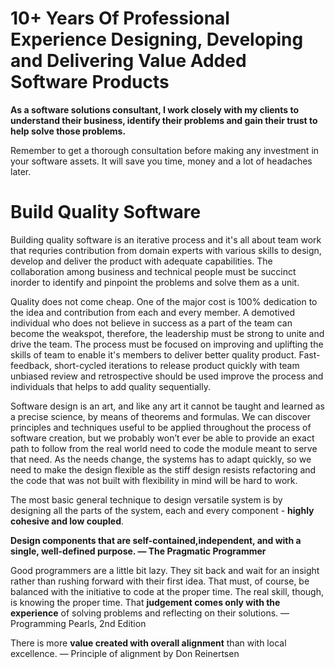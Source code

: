# **10+ Years Of Professional Experience Designing, Developing and Delivering Value Added Software Products**

**As a software solutions consultant, I work closely with my clients to understand their business, identify their problems and gain their trust to help solve those problems.**

Remember to get a thorough consultation before making any investment in your software assets. It will save you time, money and a lot of headaches later.


# Build Quality Software
Building quality software is an iterative process and it's all about team work that requries contribution from domain experts with various skills to design, develop and deliver the product with adequate capabilities. The collaboration among business and technical people must be succinct inorder to identify and pinpoint the problems and solve them as a unit.

Quality does not come cheap. One of the major cost is 100% dedication to the idea and contribution from each and every member. A demotived individual who does not believe in success as a part of the team can become the weakspot, therefore, the leadership must be strong to unite and drive the team. The process must be focused on improving and uplifting the skills of team to enable it's members to deliver better quality product. Fast-feedback, short-cycled iterations to release product quickly with team unbiased review and retrospective should be used improve the process and individuals that helps to add quality sequentially.

Software design is an art, and like any art it cannot be taught and learned as a precise science, by means of theorems and formulas. We can discover principles and techniques useful to be applied throughout the process of software creation, but we probably won’t ever be able to provide an exact path to follow from the real world need to code the module meant to serve that need. As the needs change, the systems has to adapt quickly, so we need to make the design flexible as the stiff design resists refactoring and the code that was not built with flexibility in mind will be hard to work.

The most basic general technique to design versatile system is by designing all the parts of the system, each and every component - **highly cohesive and low coupled**. 

**Design components that are self-contained,independent, and with a single, well-defined purpose. — The Pragmatic Programmer**

Good programmers are a little bit lazy. They sit back and wait for an insight rather than rushing forward with their first idea. That must, of course, be balanced with the initiative to code at the proper time. The real skill, though, is knowing the proper time. That **judgement comes only with the experience** of solving problems and reflecting on their solutions. — Programming Pearls, 2nd Edition

There is more **value created with overall alignment** than with local excellence. — Principle of alignment by Don Reinertsen
